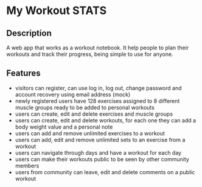 # My Workout STATS 


## Description
A web app that works as a workout notebook. It help people to plan their workouts and track their progress, being simple to use for anyone.


## Features
- visitors can register, can use log in, log out, change password and account recovery using email address (mock)
- newly registered users have 128 exercises assigned to 8 different muscle groups ready to be added to personal workouts
- users can create, edit and delete exercises and muscle groups
- users can create, edit and delete workouts, for each one they can add a body weight value and a personal note
- users can add and remove unlimited exercises to a workout
- users can add, edit and remove unlimited sets to an exercise from a workout
- users can navigate through days and have a workout for each day
- users can make their workouts public to be seen by other community members
- users from community can leave, edit and delete comments on a public workout 